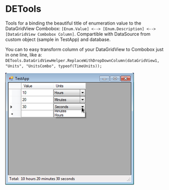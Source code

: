 DETools
=========================

Tools for a binding the beautiful title of enumeration value to the DataGridView Combobox: `[Enum.Value] <--> [Enum.Description] <--> [DataGridView Combobox Column]`.
Compartible with DataSource from custom object (sample in TestApp) and database.

You can to easy transform column of your DataGridView to Combobox just in one line, like a: `DETools.DataGridViewHelper.ReplaceWithDropDownColumn(dataGridView1, "Units", "UnitsCombo", typeof(TimeUnits));`

![Screen](screen1.png)
